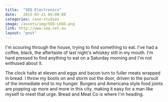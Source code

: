 ```yaml
---
title:  "SEQ Electronics"
date:   2015-03-21 09:00:00
categories: case-studies
image: /assets/img/SEQ-LOGO.png
link: http://www.seq.net.au
layout: "post"
---
```

I'm scouring through the house, trying to find something to eat. I've had a coffee, black, the aftertaste of last night's whiskey still in my mouth. I'm hard pressed to find anything to eat on a Saturday morning and I'm not enthused about it.

The clock halts at eleven and eggs and bacon turn to fuller meats wrapped in bread. I throw my boots on and storm out the door, driven to the pursuit of the immediate end to my hunger. Burgers and Americana style food joints are popping up more and more in this city, making it easy for a man like myself to meet that urge. Bread and Meat Co is where I'm heading.